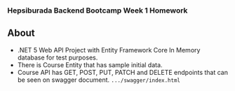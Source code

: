 ### Hepsiburada Backend Bootcamp Week 1 Homework

## About
* .NET 5 Web API Project with Entity Framework Core In Memory database for test purposes.
* There is Course Entity that has sample initial data.
* Course API has GET, POST, PUT, PATCH and DELETE endpoints that can be seen on swagger document.
` .../swagger/index.html `

